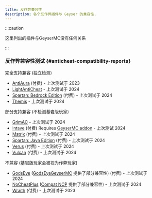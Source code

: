 ```yaml
---
title: 反作弊兼容性
description: 各个反作弊插件与 Geyser 的兼容性.
---
```


:::caution

这里列出的插件与GeyserMC没有任何关系

:::

### 反作弊兼容性测试 {#anticheat-compatibility-reports}

完全支持兼容 (独立检测)

- [AntiAura](https://www.spigotmc.org/resources/1368/) (付费) - 上次测试于 2023
- [LightAntiCheat](https://modrinth.com/plugin/lightanticheat) - 上次测试于 2024
- [Spartan: Bedrock Edition](https://builtbybit.com/resources/12832/) (付费) - 上次测试于 2024
- [Themis](https://www.spigotmc.org/resources/90766/) - 上次测试于 2024

部分支持兼容 (不检测基岩版玩家)

- [GrimAC](https://github.com/GrimAnticheat/Grim) - 上次测试于 2024
- [Intave](https://intave.ac) (付费) Requires [GeyserMC addon](https://github.com/intave/bedrock) - 上次测试 2024
- [Matrix](https://matrix.rip/) (付费) - 上次测试于 2024
- [Spartan: Java Edition](https://www.spigotmc.org/resources/25638/) (付费) - 上次测试于 2024
- [Verus](https://verus.ac) (付费) - 上次测试于 2024
- [Vulcan](https://www.spigotmc.org/resources/83626/) (付费) - 上次测试于 2024

不兼容 (基岩版玩家会被视为作弊玩家)

- [GodsEye](https://www.spigotmc.org/resources/69595/) ([GodsEyeGeyserMC](https://github.com/TheDejavu/GodsEyeGeyserMC/releases) 提供了部分兼容性) (付费) - 上次测试于 2024
- [NoCheatPlus](https://ci.codemc.io/job/Updated-NoCheatPlus/job/Updated-NoCheatPlus/) ([Compat NCP](https://github.com/Updated-NoCheatPlus/CompatNoCheatPlus/) 提供了部分兼容性) - 上次测试于 2024
- [Wraith](https://www.spigotmc.org/resources/66887/) (付费) - 上次测试于 2023
